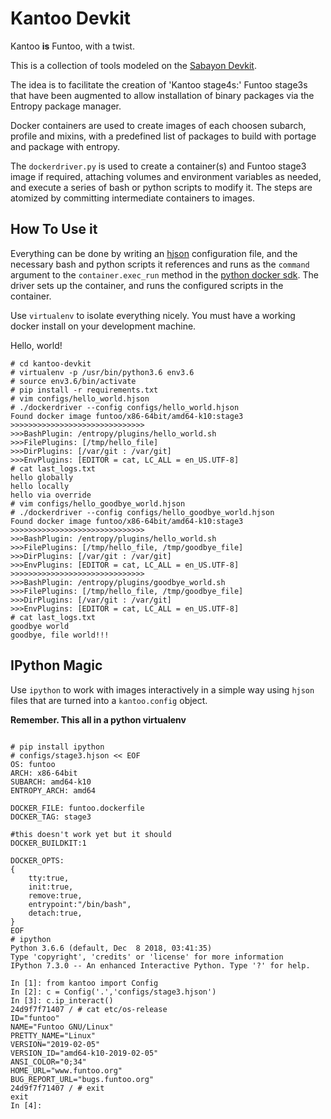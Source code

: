 # Kantoo Devkit #

Kantoo **is** Funtoo, with a twist.

This is a collection of tools modeled on the [Sabayon Devkit](https://github.com/Sabayon/devkit).

The idea is to facilitate the creation of 'Kantoo stage4s:' Funtoo stage3s that have been augmented to allow
installation of binary packages via the Entropy package manager.

Docker containers are used to create images of each choosen subarch, profile and mixins, with a predefined list of 
packages to build with portage and package with entropy.

The `dockerdriver.py` is used to create a container(s) and Funtoo stage3 image if required, attaching volumes and environment variables as needed, and 
execute a series of bash or python scripts to modify it. The steps are atomized by committing intermediate containers 
to images.

## How To Use it ##

Everything can be done by writing an [hjson](hjson.org) configuration file, and the necessary bash and python scripts it
references and runs as the `command` argument to the `container.exec_run` method in the 
[python docker sdk](https://docker-py.readthedocs.io/en/stable/index.html). The driver sets up the container, and runs 
the configured scripts in the container.

Use `virtualenv` to isolate everything nicely. You must have a working docker install on your development machine.

Hello, world!

```commandline
# cd kantoo-devkit
# virtualenv -p /usr/bin/python3.6 env3.6
# source env3.6/bin/activate
# pip install -r requirements.txt
# vim configs/hello_world.hjson
# ./dockerdriver --config configs/hello_world.hjson
Found docker image funtoo/x86-64bit/amd64-k10:stage3
>>>>>>>>>>>>>>>>>>>>>>>>>>>>>>
>>>BashPlugin: /entropy/plugins/hello_world.sh
>>>FilePlugins: [/tmp/hello_file]
>>>DirPlugins: [/var/git : /var/git]
>>>EnvPlugins: [EDITOR = cat, LC_ALL = en_US.UTF-8]
# cat last_logs.txt
hello globally
hello locally
hello via override
# vim configs/hello_goodbye_world.hjson
# ./dockerdriver --config configs/hello_goodbye_world.hjson
Found docker image funtoo/x86-64bit/amd64-k10:stage3
>>>>>>>>>>>>>>>>>>>>>>>>>>>>>>
>>>BashPlugin: /entropy/plugins/hello_world.sh
>>>FilePlugins: [/tmp/hello_file, /tmp/goodbye_file]
>>>DirPlugins: [/var/git : /var/git]
>>>EnvPlugins: [EDITOR = cat, LC_ALL = en_US.UTF-8]
>>>>>>>>>>>>>>>>>>>>>>>>>>>>>>
>>>BashPlugin: /entropy/plugins/goodbye_world.sh
>>>FilePlugins: [/tmp/hello_file, /tmp/goodbye_file]
>>>DirPlugins: [/var/git : /var/git]
>>>EnvPlugins: [EDITOR = cat, LC_ALL = en_US.UTF-8]
# cat last_logs.txt
goodbye world
goodbye, file world!!!
```

## IPython Magic ##
Use `ipython` to work with images interactively in a simple way using `hjson` files that are turned into a `kantoo.config` object.

**Remember. This all in a python virtualenv**
```commandline

# pip install ipython
# configs/stage3.hjson << EOF
OS: funtoo
ARCH: x86-64bit
SUBARCH: amd64-k10
ENTROPY_ARCH: amd64

DOCKER_FILE: funtoo.dockerfile
DOCKER_TAG: stage3

#this doesn't work yet but it should
DOCKER_BUILDKIT:1

DOCKER_OPTS:
{
    tty:true,
    init:true,
    remove:true,
    entrypoint:"/bin/bash",
    detach:true,
}
EOF
# ipython
Python 3.6.6 (default, Dec  8 2018, 03:41:35) 
Type 'copyright', 'credits' or 'license' for more information
IPython 7.3.0 -- An enhanced Interactive Python. Type '?' for help.

In [1]: from kantoo import Config
In [2]: c = Config('.','configs/stage3.hjson')
In [3]: c.ip_interact() 
24d9f7f71407 / # cat etc/os-release
ID="funtoo"
NAME="Funtoo GNU/Linux"
PRETTY_NAME="Linux"
VERSION="2019-02-05"
VERSION_ID="amd64-k10-2019-02-05"
ANSI_COLOR="0;34"
HOME_URL="www.funtoo.org"
BUG_REPORT_URL="bugs.funtoo.org"
24d9f7f71407 / # exit
exit
In [4]:

````
